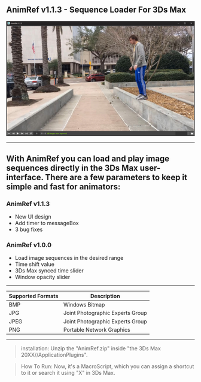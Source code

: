 ## AnimRef v1.1.3 - Sequence Loader For 3Ds Max


![AnimRef v1.0 User-Interface](img/interface.jpg)

---
With AnimRef you can load and play image sequences directly in the 3Ds Max user-interface. There are a few parameters to keep it simple and fast for animators:
---
### AnimRef v1.1.3
- New UI design
- Add timer to messageBox
- 3 bug fixes

### AnimRef v1.0.0
- Load image sequences in the desired range
- Time shift value
- 3Ds Max synced time slider
- Window opacity slider
---

| Supported Formats | Description |
| ----------- | ----------- |
| BMP | Windows Bitmap |
| JPG | Joint Photographic Experts Group |
| JPEG | Joint Photographic Experts Group |
| PNG | Portable Network Graphics |
---
>installation: 
	Unzip the "AnimRef.zip" inside "the 3Ds Max 20XX//ApplicationPlugins".
	
>How To Run: 
	Now, it's a MacroScript, which you can assign a shortcut to it or search it using "X" in 3Ds Max.
	
